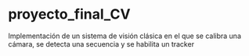 # proyecto_final_CV
Implementación de un sistema de visión clásica en el que se calibra una cámara, se detecta una secuencia y se habilita un tracker
